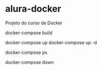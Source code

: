 # alura-docker
Projeto do curso de Docker

docker-compose build

docker-compose up
docker-compose up -d

docker-compose ps

docker-compose down